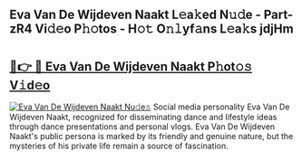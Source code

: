 ## Eva Van De Wijdeven Naakt L𝚎a𝚔ed N𝚞𝚍e - Part-zR4 Vi𝚍𝚎o P𝚑𝚘tos - H𝚘𝚝 O𝚗𝚕yf𝚊ns L𝚎a𝚔s jdjHm

# <h2><a href="http://kf7u9f.oniu.top/?m=Eva+Van+De+Wijdeven+Naakt">🔗👉 🔴 Eva Van De Wijdeven Naakt P𝚑ot𝚘𝚜 V𝚒d𝚎o</a></h2>

[![Eva Van De Wijdeven Naakt Nu𝚍e𝚜](https://i.imgur.com/0qMVB7G.gif)](http://kf7u9f.oniu.top/?m=Eva+Van+De+Wijdeven+Naakt)
Social media personality Eva Van De Wijdeven Naakt, recognized for disseminating dance and lifestyle ideas through dance presentations and personal vlogs. Eva Van De Wijdeven Naakt's public persona is marked by its friendly and genuine nature, but the mysteries of his private life remain a source of fascination.  
